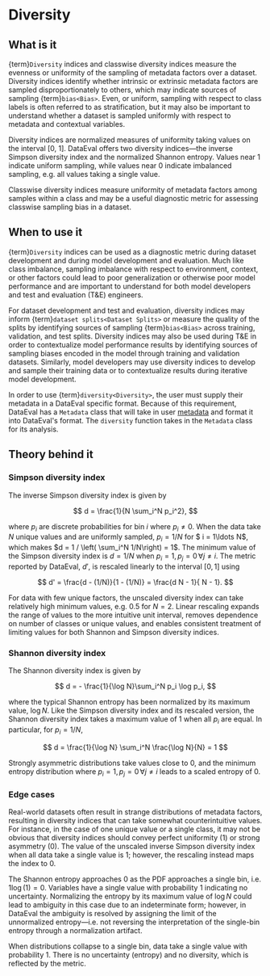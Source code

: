 # Diversity

## What is it

{term}`Diversity` indices and classwise diversity indices measure the evenness
or uniformity of the sampling of metadata factors over a dataset. Diversity
indices identify whether intrinsic or extrinsic metadata factors are sampled
disproportionately to others, which may indicate sources of sampling
{term}`bias<Bias>`. Even, or uniform, sampling with respect to class labels is
often referred to as stratification, but it may also be important to understand
whether a dataset is sampled uniformly with respect to metadata and contextual
variables.

Diversity indices are normalized measures of uniformity taking values on the
interval [0, 1]. DataEval offers two diversity indices&mdash;the inverse
Simpson diversity index and the normalized Shannon entropy. Values near 1
indicate uniform sampling, while values near 0 indicate imbalanced sampling,
e.g. all values taking a single value.

Classwise diversity indices measure uniformity of metadata factors among
samples within a class and may be a useful diagnostic metric for assessing
classwise sampling bias in a dataset.

## When to use it

{term}`Diversity` indices can be used as a diagnostic metric during dataset
development and during model development and evaluation. Much like class
imbalance, sampling imbalance with respect to environment, context, or other
factors could lead to poor generalization or otherwise poor model performance
and are important to understand for both model developers and test and
evaluation (T&E) engineers.

For dataset development and test and evaluation, diversity indices may inform
{term}`dataset splits<Dataset Splits>` or measure the quality of the splits by
identifying sources of sampling {term}`bias<Bias>` across training, validation,
and test splits. Diversity indices may also be used during T&E in order to
contextualize model performance results by identifying sources of sampling
biases encoded in the model through training and validation datasets.
Similarly, model developers may use diversity indices to develop and sample
their training data or to contextualize results during iterative model
development.

In order to use {term}`diversity<Diversity>`, the user must supply their
metadata in a DataEval specific format. Because of this requirement, DataEval
has a `Metadata` class that will take in user [metadata](Metadata.md) and
format it into DataEval's format. The `diversity` function takes in the
`Metadata` class for its analysis.

## Theory behind it

### Simpson diversity index

The inverse Simpson diversity index is given by

$$
d = \frac{1}{N \sum_i^N p_i^2},
$$

where $p_i$ are discrete probabilities for bin $i$ where $p_i \neq 0$. When the
data take $N$ unique values and are uniformly sampled, $p_i = 1/N$ for $ i =
1\ldots N$, which makes $d = 1 / \left( \sum_i^N 1/N\right) = 1$. The minimum
value of the Simpson diversity index is $d = 1/N$ when $p_i = 1, p_j = 0 \,
\forall j \neq i$. The metric reported by DataEval, $d'$, is rescaled linearly
to the interval $[0, 1]$ using

$$
d' = \frac{d - (1/N)}{1 - (1/N)} = \frac{d N - 1}{ N - 1}.
$$

For data with few unique factors, the unscaled diversity index can take
relatively high minimum values, e.g. 0.5 for $N = 2$. Linear rescaling expands
the range of values to the more intuitive unit interval, removes dependence on
number of classes or unique values, and enables consistent treatment of
limiting values for both Shannon and Simpson diversity indices.

### Shannon diversity index

The Shannon diversity index is given by

$$
d = - \frac{1}{\log N}\sum_i^N p_i \log p_i,
$$

where the typical Shannon entropy has been normalized by its maximum value,
$\log N$. Like the Simpson diversity index and its rescaled version, the
Shannon diversity index takes a maximum value of 1 when all $p_i$ are equal.
In particular, for $p_i = 1/N$,

$$
d  = \frac{1}{\log N} \sum_i^N \frac{\log N}{N} = 1
$$

Strongly asymmetric distributions take values close to 0, and the minimum
entropy distribution where $p_i = 1, p_j = 0 \,\forall j \neq i$ leads to a
scaled entropy of 0.

### Edge cases

Real-world datasets often result in strange distributions of metadata factors,
resulting in diversity indices that can take somewhat counterintuitive values.
For instance, in the case of one unique value or a single class, it may not be
obvious that diversity indices should convey perfect uniformity (1) or strong
asymmetry (0). The value of the unscaled inverse Simpson diversity index when
all data take a single value is 1; however, the rescaling instead maps the
index to 0.

The Shannon entropy approaches 0 as the PDF approaches a single bin, i.e. $1
\log(1)= 0$. Variables have a single value with probability 1 indicating no
uncertainty. Normalizing the entropy by its maximum value of $\log N$
could lead to ambiguity in this case due to an indeterminate form; however, in
DataEval the ambiguity is resolved by assigning the limit of the unnormalized
entropy&mdash;i.e. not reversing the interpretation of the single-bin entropy
through a normalization artifact.

When distributions collapse to a single bin, data take a single value with
probability 1. There is no uncertainty (entropy) and no diversity, which is
reflected by the metric.
